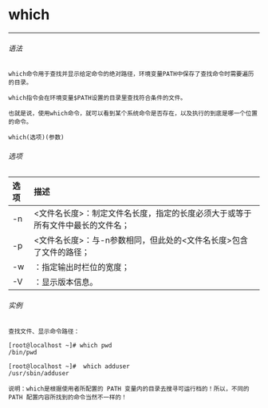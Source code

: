 # which

---
###### 语法
```text
which命令用于查找并显示给定命令的绝对路径，环境变量PATH中保存了查找命令时需要遍历的目录。

which指令会在环境变量$PATH设置的目录里查找符合条件的文件。

也就是说，使用which命令，就可以看到某个系统命令是否存在，以及执行的到底是哪一个位置的命令。

which(选项)(参数)
```

###### 选项
| 选项         | 描述
|:------------|:------------------------------------
|-n           | <文件名长度>：制定文件名长度，指定的长度必须大于或等于所有文件中最长的文件名；
|-p           | <文件名长度>：与-n参数相同，但此处的<文件名长度>包含了文件的路径；
|-w           | ：指定输出时栏位的宽度；
|-V           | ：显示版本信息。

###### 实例
```text
查找文件、显示命令路径：

[root@localhost ~]# which pwd
/bin/pwd

[root@localhost ~]#  which adduser
/usr/sbin/adduser

说明：which是根据使用者所配置的 PATH 变量内的目录去搜寻可运行档的！所以，不同的 PATH 配置内容所找到的命令当然不一样的！
```